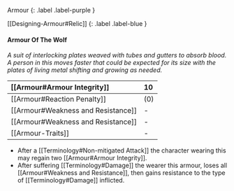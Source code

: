 Armour
{: .label .label-purple }

[[Designing-Armour#Relic]]
{: .label .label-blue }

#### Armour Of The Wolf
*A suit of interlocking plates weaved with tubes and gutters to absorb blood. A person in this moves faster that could be expected for its size with the plates of living metal shifting and growing as needed.*

| [[Armour#Armour Integrity]]    | 10  |
| :--------------------------------------------------------- | :-- |
| [[Armour#Reaction Penalty]]          | (0) |
| [[Armour#Weakness and Resistance]]   | -   |
| [[Armour#Weakness and Resistance]] | -   |
| [[Armour-Traits]]                   | -   |

* After a [[Terminology#Non-mitigated Attack]] the character wearing this may regain two [[Armour#Armour Integrity]].
* After suffering [[Terminology#Damage]] the wearer this armour, loses all [[Armour#Weakness and Resistance]], then gains resistance to the type of [[Terminology#Damage]] inflicted.